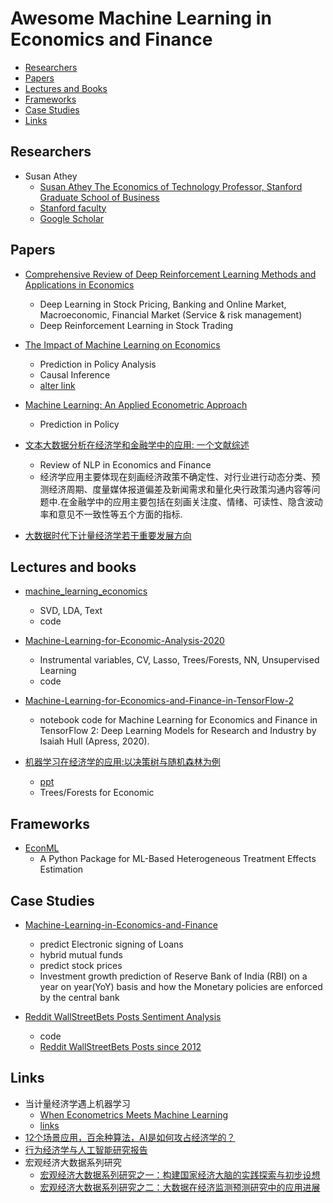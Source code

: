 # Awesome Machine Learning in Economics and Finance

- [Researchers](#researchers)
- [Papers](#papers)
- [Lectures and Books](#lectures-and-books)
- [Frameworks](#frameworks)
- [Case Studies](#case-studies)
- [Links](#links)

## Researchers
* Susan Athey
    * [Susan Athey The Economics of Technology Professor, Stanford Graduate School of Business](https://athey.people.stanford.edu/)
    * [Stanford faculty](https://www.gsb.stanford.edu/faculty-research/faculty/susan-athey)
    * [Google Scholar](https://scholar.google.com/citations?user=UdaJi94AAAAJ&hl=en)

## Papers
* [Comprehensive Review of Deep Reinforcement Learning Methods and Applications in Economics](https://arxiv.org/ftp/arxiv/papers/2004/2004.01509.pdf)
    * Deep Learning in Stock Pricing, Banking and Online Market, Macroeconomic, Financial Market (Service & risk management)
    * Deep Reinforcement Learning in Stock Trading

* [The Impact of Machine Learning on Economics](https://www.gsb.stanford.edu/sites/default/files/publication-pdf/atheyimpactmlecon.pdf)
    * Prediction in Policy Analysis
    * Causal Inference
    * [alter link](https://www.nber.org/system/files/chapters/c14009/c14009.pdf)

* [Machine Learning: An Applied Econometric Approach](https://pubs.aeaweb.org/doi/pdf/10.1257/jep.31.2.87)
    * Prediction in Policy 

* [文本大数据分析在经济学和金融学中的应用: 一个文献综述](https://www.ccer.pku.edu.cn/attachments/b843535787fa43d085eafaf5072c9b56.pdf)
    * Review of NLP in Economics and Finance
    * 经济学应用主要体现在刻画经济政策不确定性、对行业进行动态分类、预测经济周期、度量媒体报道偏差及新闻需求和量化央行政策沟通内容等问题中.在金融学中的应用主要包括在刻画关注度、情绪、可读性、隐含波动率和意见不一致性等五个方面的指标.

* [大数据时代下计量经济学若干重要发展方向](http://www.nsfc.gov.cn/csc/20345/20348/pdf/2019/0413.pdf)

## Lectures and books
* [machine_learning_economics](https://github.com/sekhansen/machine_learning_economics)
    * SVD, LDA, Text
    * code

* [Machine-Learning-for-Economic-Analysis-2020](https://github.com/matteocourthoud/Machine-Learning-for-Economic-Analysis-2020)
    * Instrumental variables, CV, Lasso, Trees/Forests, NN, Unsupervised Learning
    * code

* [Machine-Learning-for-Economics-and-Finance-in-TensorFlow-2](https://github.com/Apress/Machine-Learning-for-Economics-and-Finance-in-TensorFlow-2)
    * notebook code for Machine Learning for Economics and Finance in TensorFlow 2: Deep Learning Models for Research and Industry by Isaiah Hull (Apress, 2020).

* [机器学习在经济学的应用:以决策树与随机森林为例](https://www.bilibili.com/video/av670540179/)
    * [ppt](http://9251154.s21d-9.faiusrd.com/61/ABUIABA9GAAg7oih-gUotrOS1QU.pdf)
    * Trees/Forests for Economic

## Frameworks
* [EconML](https://github.com/microsoft/EconML)
    * A Python Package for ML-Based Heterogeneous Treatment Effects Estimation

## Case Studies
* [Machine-Learning-in-Economics-and-Finance](https://github.com/apurba-tukl/Machine-Learning-in-Economics-and-Finance)
    * predict Electronic signing of Loans
    * hybrid mutual funds
    * predict stock prices 
    * Investment growth prediction of Reserve Bank of India (RBI) on a year on year(YoY) basis and how the Monetary policies are enforced by the central bank

* [Reddit WallStreetBets Posts Sentiment Analysis](https://www.kaggle.com/thomaskonstantin/reddit-wallstreetbets-posts-sentiment-analysis)
    * code
    * [Reddit WallStreetBets Posts since 2012](https://www.kaggle.com/unanimad/reddit-rwallstreetbets)

## Links
* 当计量经济学遇上机器学习
    * [When Econometrics Meets Machine Learning](https://content.sciendo.com/downloadpdf/journals/dim/1/2/article-p75.xml)
    * [links](https://cloud.tencent.com/developer/news/191191)
* [12个场景应用，百余种算法，AI是如何攻占经济学的？](https://www.leiphone.com/news/202005/rFDeS2HfFBnXYN7K.html)
* [行为经济学与人工智能研究报告](https://static.aminer.cn/misc/article/economic.pdf)
* 宏观经济大数据系列研究
    * [宏观经济大数据系列研究之一：构建国家经济大脑的实践探索与初步设想](http://www.sic.gov.cn/News/609/10515.htm)
    * [宏观经济大数据系列研究之二：大数据在经济监测预测研究中的应用进展](http://www.sic.gov.cn/News/610/10516.htm)



